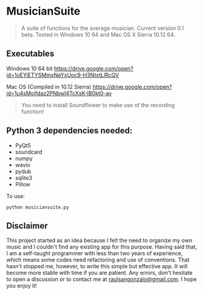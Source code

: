 # MusicianSuite
>A suite of functions for the average musician. Current version 0.1 beta. Tested in Windows 10 64 and Mac OS X Sierra 10.12 64.

## Executables

Windows 10 64 bit
https://drive.google.com/open?id=1oEYiETYSMmxNeYxUoc9-H3NtxtLlRcQV

Mac OS (Compiled in 10.12 Sierra)
https://drive.google.com/open?id=1u4sMoifdaz2PNbwI4TcXsK-IB0kt0-av
>You need to install Soundflower to make use of the recording function!

## Python 3 dependencies needed:

- PyQt5
- soundcard
- numpy
- wavio
- pydub
- sqlite3
- Pillow

To use:
```
python musiciansuite.py
```

## Disclaimer
This project started as an idea because I felt the need to organize my own music and I couldn't find any existing app for this purpose. Having said that, I am a self-taught programmer with less than two years of experience, which means some codes need refactoring and use of conventions. That hasn't stopped me, however, to write this simple but effective app. It will become more stable with time if you are patient. Any errors, don't hesitate to open a discussion or to contact me at raulsangonzalo@gmail.com. I hope you enjoy it!
